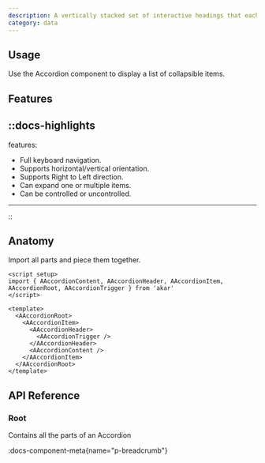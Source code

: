```yaml
---
description: A vertically stacked set of interactive headings that each reveal an associated section of content.
category: data
---
```


## Usage

Use the Accordion component to display a list of collapsible items.


## Features

::docs-highlights
---
features:
  - Full keyboard navigation.
  - Supports horizontal/vertical orientation.
  - Supports Right to Left direction.
  - Can expand one or multiple items.
  - Can be controlled or uncontrolled.
---
::

## Anatomy

Import all parts and piece them together.

```vue
<script setup>
import { AAccordionContent, AAccordionHeader, AAccordionItem, AAccordionRoot, AAccordionTrigger } from 'akar'
</script>

<template>
  <AAccordionRoot>
    <AAccordionItem>
      <AAccordionHeader>
        <AAccordionTrigger />
      </AAccordionHeader>
      <AAccordionContent />
    </AAccordionItem>
  </AAccordionRoot>
</template>
```

## API Reference

### Root

Contains all the parts of an Accordion

<!-- :docs-component-meta{name="a-accordion-root"} -->
:docs-component-meta{name="p-breadcrumb"}

<!-- #### Data Attributes

:docs-data-attributes-table{name="data-attributes-accordion-root" :data='[
  {
    "attribute": "[data-orientation]",
    "values": ["vertical", "horizontal"]
  }
]'}

### Item

Contains all the parts of a collapsible section.

:docs-component-meta{name="a-accordion-item"}

#### Data Attributes

:docs-data-attributes-table{name="data-attributes-accordion-item" :data='[
  {
    "attribute": "[data-state]",
    "values": ["open", "closed"]
  },
  {
    "attribute": "[data-disabled]",
    "values": "Present when disabled"
  },
  {
    "attribute": "[data-orientation]",
    "values": ["vertical", "horizontal"]
  }
]'}

### Header

Wraps an `AccordionTrigger`. Use the `asChild` prop to update it to the appropriate heading level for your page.

:docs-component-meta{name="a-accordion-header"}

#### Data Attributes

:docs-data-attributes-table{name="data-attributes-accordion-header" :data='[
  {
    "attribute": "[data-state]",
    "values": ["open", "closed"]
  },
  {
    "attribute": "[data-disabled]",
    "values": "Present when disabled"
  },
  {
    "attribute": "[data-orientation]",
    "values": ["vertical", "horizontal"]
  }
]'}

### Trigger

Toggles the collapsed state of its associated item. It should be nested inside of an `AccordionHeader`.

:docs-component-meta{name="a-accordion-trigger"}

#### Data Attributes

:docs-data-attributes-table{name="data-attributes-accordion-trigger" :data='[
  {
    "attribute": "[data-state]",
    "values": ["open", "closed"]
  },
  {
    "attribute": "[data-disabled]",
    "values": "Present when disabled"
  },
  {
    "attribute": "[data-orientation]",
    "values": ["vertical", "horizontal"]
  }
]'}

### Content

Contains the collapsible content for an item.

:docs-component-meta{name="a-accordion-content"}

#### Data Attributes

:docs-data-attributes-table{name="data-attributes-accordion-content" :data='[
  {
    "attribute": "[data-state]",
    "values": ["open", "closed"]
  },
  {
    "attribute": "[data-disabled]",
    "values": "Present when disabled"
  },
  {
    "attribute": "[data-orientation]",
    "values": ["vertical", "horizontal"]
  }
]'}

#### CSS Variables

:docs-css-variables-table{name="css-variables-accordion-content" :data='[
  {
    "cssVariable": "--akar-accordion-content-width",
    "description": "The width of the content when it opens/closes"
  },
  {
    "cssVariable": "--akar-accordion-content-height",
    "description": "The height of the content when it opens/closes"
  }
]'} -->
